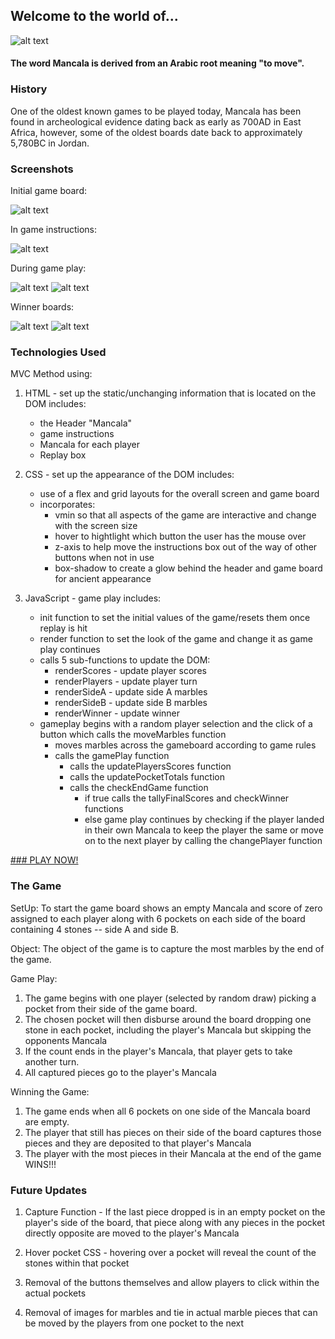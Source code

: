## Welcome to the world of...
![alt text](https://i.imgur.com/P9zSVLQl.png)

#### The word Mancala is derived from an Arabic root meaning "to move".

### History  
One of the oldest known games to be played today, Mancala has been found in archeological evidence dating back as early as 700AD in East Africa, however, some of the oldest boards date back to approximately 5,780BC in Jordan.

### Screenshots

Initial game board:

![alt text](https://i.imgur.com/u7vx9mxl.png)

In game instructions:

![alt text](https://i.imgur.com/LHr0fA8l.png)

During game play:

![alt text](https://i.imgur.com/F2ejkBtl.png)
![alt text](https://i.imgur.com/IDMHXDVl.png)

Winner boards:

![alt text](https://i.imgur.com/ohxt9VMl.png)
![alt text](https://i.imgur.com/Z1lQWIOl.png)


### Technologies Used
  MVC Method using:
  1. HTML - set up the static/unchanging information that is located on the DOM includes:
      - the Header "Mancala"
      - game instructions
      - Mancala for each player
      - Replay box

  2. CSS - set up the appearance of the DOM includes:
      - use of a flex and grid layouts for the overall screen and game board
      - incorporates:
          - vmin so that all aspects of the game are interactive and change with the screen size
          - hover to hightlight which button the user has the mouse over
          - z-axis to help move the instructions box out of the way of other buttons when not in use
          - box-shadow to create a glow behind the header and game board for ancient appearance

  3. JavaScript - game play includes:
      - init function to set the initial values of the game/resets them once replay is hit
      - render function to set the look of the game and change it as game play continues
      - calls 5 sub-functions to update the DOM:
          - renderScores - update player scores
          - renderPlayers - update player turn
          - renderSideA - update side A marbles
          - renderSideB - update side B marbles
          - renderWinner - update winner
      - gameplay begins with a random player selection and the click of a button which calls the moveMarbles function
          - moves marbles across the gameboard according to game rules
          - calls the gamePlay function
              - calls the updatePlayersScores function
              - calls the updatePocketTotals function
              - calls the checkEndGame function
                - if true calls the tallyFinalScores and checkWinner functions
                - else game play continues by checking if the player landed in their own Mancala to keep the player the same or move on to the next player by calling the changePlayer function

[### PLAY NOW!](https://mlsmoorman.github.io/project1---mancala/)

### The Game

SetUp:  To start the game board shows an empty Mancala and score of zero assigned to each player along with 6 pockets on each side of the board containing 4 stones -- side A and side B.

Object:  The object of the game is to capture the most marbles by the end of the game.

Game Play:  
  1. The game begins with one player (selected by random draw) picking a pocket from their side of the game board.
  2. The chosen pocket will then disburse around the board dropping one stone in each pocket, including the player's Mancala but skipping the opponents Mancala
  3. If the count ends in the player's Mancala, that player gets to take another turn.
  4. All captured pieces go to the player's Mancala

Winning the Game:
  1. The game ends when all 6 pockets on one side of the Mancala board are empty.
  2. The player that still has pieces on their side of the board captures those pieces and they are deposited to that player's Mancala
  3. The player with the most pieces in their Mancala at the end of the game WINS!!!

### Future Updates

  1. Capture Function - If the last piece dropped is in an empty pocket on the player's side of the board, that piece along with any pieces in the pocket directly opposite are moved to the player's Mancala

  2. Hover pocket CSS - hovering over a pocket will reveal the count of the stones within that pocket

  3. Removal of the buttons themselves and allow players to click within the actual pockets

  4. Removal of images for marbles and tie in actual marble pieces that can be moved by the players from one pocket to the next
